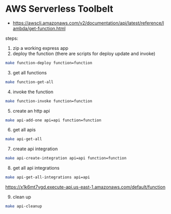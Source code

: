 # AWS Serverless Toolbelt

- https://awscli.amazonaws.com/v2/documentation/api/latest/reference/lambda/get-function.html

steps:

1. zip a working express app
2. deploy the function (there are scripts for deploy update and invoke)

```sh
make function-deploy function=function
```

3. get all functions

```sh
make function-get-all
```

4. invoke the function

```sh
make function-invoke function=function
```

5. create an http api

```sh
make api-add-one api=api function=function
```

6. get all apis

```sh
make api-get-all
```

7. create api integration

```sh
make api-create-integration api=api function=function
```

8. get all api integrations

```sh
make api-get-all-integrations api=api
```

https://x1k6mt7vgd.execute-api.us-east-1.amazonaws.com/default/function

9. clean up

```sh
make api-cleanup
```
